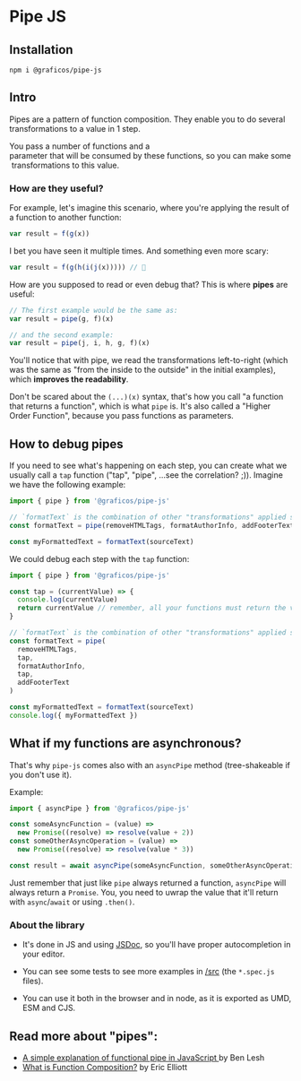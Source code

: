 # Pipe JS

## Installation

```
npm i @graficos/pipe-js
```

## Intro

Pipes are a pattern of function composition. They enable you to do several transformations to a value in 1 step.

You pass a number of functions and a parameter that will be consumed by these functions, so you can make some transformations to this value.

### How are they useful?

For example, let's imagine this scenario, where you're applying the result of a function to another function:

```js
var result = f(g(x))
```

I bet you have seen it multiple times. And something even more scary:

```js
var result = f(g(h(i(j(x))))) // 🤔
```

How are you supposed to read or even debug that? This is where **pipes** are useful:

```js
// The first example would be the same as:
var result = pipe(g, f)(x)

// and the second example:
var result = pipe(j, i, h, g, f)(x)
```

You'll notice that with pipe, we read the transformations left-to-right (which was the same as "from the inside to
the outside" in the initial examples), which **improves the readability**.

Don't be scared about the `(...)(x)` syntax, that's how you call "a function that returns a function", which is what
`pipe` is. It's also called a "Higher Order Function", because you pass functions as parameters.

## How to debug pipes

If you need to see what's happening on each step, you can create what we usually call a `tap` function ("tap", "pipe",
...see the correlation? ;)). Imagine we have the following example:

```js
import { pipe } from '@graficos/pipe-js'

// `formatText` is the combination of other "transformations" applied sequentially.
const formatText = pipe(removeHTMLTags, formatAuthorInfo, addFooterText)

const myFormattedText = formatText(sourceText)
```

We could debug each step with the `tap` function:

```js
import { pipe } from '@graficos/pipe-js'

const tap = (currentValue) => {
  console.log(currentValue)
  return currentValue // remember, all your functions must return the value to be passed to the next function
}

// `formatText` is the combination of other "transformations" applied sequentially.
const formatText = pipe(
  removeHTMLTags,
  tap,
  formatAuthorInfo,
  tap,
  addFooterText
)

const myFormattedText = formatText(sourceText)
console.log({ myFormattedText })
```

## What if my functions are asynchronous?

That's why `pipe-js` comes also with an `asyncPipe` method (tree-shakeable if you don't use it).

Example:

```js
import { asyncPipe } from '@graficos/pipe-js'

const someAsyncFunction = (value) =>
  new Promise((resolve) => resolve(value + 2))
const someOtherAsyncOperation = (value) =>
  new Promise((resolve) => resolve(value * 3))

const result = await asyncPipe(someAsyncFunction, someOtherAsyncOperation)(1) // -> result === 9
```

Just remember that just like `pipe` always returned a function, `asyncPipe` will always return a `Promise`. You, you need to uwrap the value that it'll return with `async`/`await` or using `.then()`.

### About the library

- It's done in JS and using [JSDoc](jsdoc.app/), so you'll have proper autocompletion in your editor.

- You can see some tests to see more examples in [/src](./src) (the `*.spec.js` files).

- You can use it both in the browser and in node, as it is exported as UMD, ESM and CJS.

## Read more about "pipes":

- [A simple explanation of functional pipe in JavaScript ](https://dev.to/benlesh/a-simple-explanation-of-functional-pipe-in-javascript-2hbj) by Ben Lesh
- [What is Function Composition?](https://medium.com/javascript-scene/master-the-javascript-interview-what-is-function-composition-20dfb109a1a0) by Eric Elliott
